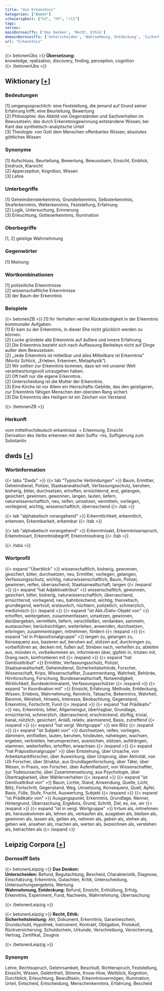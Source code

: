 ```yaml
---
title: "die Erkenntnis"
kategorien: ["Nomen"]
schwierigkeit: ["k3", "h5", "r11"]
tags:
series:
mainDornseiffs: ['Das Denken', 'Recht, Ethik']
domainDornseiffs: ['Unterscheiden', 'Wahrnehmung, Entdeckung', 'Sicherheitsleistung']
url: "Erkenntnis"
---
```


{{< betonenÜbs >}}
**Übersetzung:**  
knowledge, realization, discovery, finding, perception, cognition  
{{< /betonenÜbs >}}

## Wiktionary [[+](https://de.wiktionary.org/wiki/Erkenntnis)]

### Bedeutungen
[1] umgangssprachlich: eine Feststellung, die jemand auf Grund seiner Erfahrung trifft; eine Beurteilung, Bewertung  
[2] Philosophie: das Abbild von Gegenständen und Sachverhalten im Bewusstsein; das durch Erkenntnisgewinnung entstandene Wissen; bei Kant das synthetisch-analytische Urteil  
[3] Theologie: von Gott dem Menschen offenbartes Wissen; absolutes göttliches Wissen  

### Synonyme
[1] Aufschluss, Beurteilung, Bewertung, Bewusstsein, Einsicht, Einblick, Eindruck, Klarsicht  
[2] Apperzeption, Kognition, Wissen  
[3] Lehre  

### Unterbegriffe
[1] Geheimdiensterkenntnis, Grunderkenntnis, Selbsterkenntnis, Straferkenntnis, Welterkenntnis, Feststellung, Erfahrung  
[2] Logik, Untersuchung, Erinnerung  
[3] Erleuchtung, Gotteserkenntnis, Illumination  

### Oberbegriffe
[1, 2] geistige Wahrnehmung  

### Gegenwörter
[1] Meinung  

### Wortkombinationen
[1] polizeiliche Erkenntnisse  
[2] wissenschaftliche Erkenntnisse  
[3] der Baum der Erkenntnis  

### Beispiele
{{< betonenZB >}}
[1] Ihr Verhalten verriet Rückständigkeit in der Erkenntnis kommunaler Aufgaben.  
[1] Er kam zu der Erkenntnis, in dieser Ehe nicht glücklich werden zu können.  
[2] Locke gründete alle Erkenntnis auf äußere und innere Erfahrung.  
[2] Die Erkenntnis bezieht sich nach Auffassung Berkeleys nicht auf Dinge außer dem Bewusstsein.  
[2] „Jede Erkenntnis ist mitteilbar und alles Mitteilbare ist Erkenntnis“ (Moritz Schlick, „Erleben, Erkennen, Metaphysik“).  
[2] Wir sollten zur Erkenntnis kommen, dass wir mit unserer Welt verantwortungsvoll umzugehen haben.  
[2] Oft heilt nur die eigene Erkenntnis.  
[2] Unterscheidung ist die Mutter der Erkenntnis.  
[3] Eine Kirche ist vor Allem ein Herrschafts-Gebilde, das den geistigeren, zur Erkenntnis fähigen Menschen den obersten Rang sichert.  
[3] Die Erkenntnis des Heiligen ist ein Zeichen von Verstand.  

{{< /betonenZB >}}
### Herkunft
vom mittelhochdeutsch erkantnisse = Erkennung, Einsicht  
Derivation des Verbs erkennen mit dem Suffix -nis, Suffigierung zum Substantiv  



## dwds [[+](https://www.dwds.de/wb/Erkenntnis)]

### Wortinformation
{{< tabs "Dwds" >}}
{{< tab "Typische Verbindungen" >}}
Baum, Ermittler, Geheimdienst, Polizei, Staatsanwaltschaft, Verfassungsschutz, beruhen, bisherig, bitter, durchsetzen, erhoffen, ernüchternd, erst, gelangen, gesichert, gewinnen, gewonnen, langen, lauten, liefern, naturwissenschaftlich, neu, reifen, umsetzen, vermitteln, vorliegen, vorliegend, wichtig, wissenschaftlich, überraschend
{{< /tab >}}

{{< tab "alphabetisch vorangehend" >}}
Erkenntlichkeit, erkenntlich, erkennen, Erkennbarkeit, erkennbar
{{< /tab >}}

{{< tab "alphabetisch vorangehend" >}}
Erkenntnisakt, Erkenntnisanspruch, Erkenntnisart, Erkenntnisbegriff, Erkenntnisdrang
{{< /tab >}}

{{< /tabs >}}

### Wortprofil
{{< expand "Überblick" >}} wissenschaftlich, bisherig, gewonnen, gesichert, bitter, durchsetzen, neu, Ermittler, vorliegen, gelangen, Verfassungsschutz, wichtig, naturwissenschaftlich, Baum, Polizei, gewinnen, reifen, überraschend, Staatsanwaltschaft, langen {{< /expand >}}
{{< expand "hat Adjektivattribut" >}} wissenschaftlich, gewonnen, gesichert, bitter, bisherig, naturwissenschaftlich, überraschend, ernüchternd, vorliegend, neu, bahnbrechend, wichtig, theoretisch, grundlegend, wertvoll, erstaunlich, nüchtern, polizeilich, schmerzlich, medizinisch {{< /expand >}}
{{< expand "ist Akk./Dativ-Objekt von" >}} erhoffen, weitergeben, zusammenfassen, umsetzen, gewinnen, darübergeben, vermitteln, liefern, verschließen, verdanken, sammeln, austauschen, berücksichtigen, weiterleiten, anwenden, durchsetzen, erbringen, zusammentragen, mitnehmen, fördern {{< /expand >}}
{{< expand "ist in Präpositionalgruppe" >}} langen zu, gelangen zu, Konsequenz aus, basieren auf, beruhen auf, stützen auf, durchringen zu, vorbeiführen an, decken mit, fußen auf, Streben nach, verhelfen zu, ableiten aus, münden in, vorbeikommen an, informieren über, gipfeln in, trösten mit, Drang nach, konfrontieren mit {{< /expand >}}
{{< expand "hat Genitivattribut" >}} Ermittler, Verfassungsschutz, Polizei, Staatsanwaltschaft, Geheimdienst, Sicherheitsbehörde, Forscher, Wissenschaft, Kripo, Wissenschaftler, Zusammenhang, Wahrheit, Behörde, Hirnforschung, Forschung, Bundesanwaltschaft, Notwendigkeit, Wirklichkeit, Bundeskriminalamt, Verfassungsschützer {{< /expand >}}
{{< expand "in Koordination mit" >}} Einsicht, Erfahrung, Methode, Entdeckung, Wissen, Erlebnis, Wahrnehmung, Kenntnis, Tatsache, Bekenntnis, Wahrheit, Benimm, Weisheit, Hinweis, Interesse, Beobachtung, Gegenstand, Erkenntnis, Fortschritt, Fund {{< /expand >}}
{{< expand "hat Prädikativ" >}} neu, Erkenntnis, bitter, Allgemeingut, übertragbar, Grundlage, ernüchternd, schmerzlich, überraschend, erschreckend, dürftig, trivial, banal, nützlich, gesichert, Anlaß, relativ, alarmierend, Basis, zutreffend {{< /expand >}}
{{< expand "hat vergl. Wortgruppe" >}} wie Blitz {{< /expand >}}
{{< expand "ist Subjekt von" >}} durchsetzen, reifen, vorliegen, dämmern, einfließen, lauten, beruhen, hindeuten, nahelegen, wachsen, ergeben, verbreiten, herumsprechen, ausreichen, stützen, aufdrängen, stammen, weiterhelfen, erhoffen, erwachsen {{< /expand >}}
{{< expand "hat Präpositionalgruppe" >}} über Entstehung, über Ursache, von Arbeitsmarktforscher, über Auswirkung, über Ursprung, über Aktivität, von US-Forscher, über Struktur, aus Grundlagenforschung, über Täter, über Wesen, in Praxis, von Forscher, über Aufenthaltsort, von Wissenschaftler, zur Todesursache, über Zusammensetzung, aus Psychologie, über Übertragbarkeit, über Wählerverhalten {{< /expand >}}
{{< expand "ist Genitivattribut von" >}} Baum, Lichte, Stand, Anwendung, Quelle, Licht, Blitz, Fortschritt, Gegenstand, Weg, Umsetzung, Konsequenz, Quell, Apfel, Basis, Fülle, Stufe, Frucht, Auswertung, Subjekt {{< /expand >}}
{{< expand "ist Prädikativ von" >}} Ausgangspunkt, Erkenntnis, Grundlage, Nenner, Hintergrund, Überraschung, Ergebnis, Grund, Schritt, Ziel, es, sie, wir {{< /expand >}}
{{< expand "ist in vergl. Wortgruppe" >}} Irrtum als, mitnehmen als, herauskommen als, lehren als, verkaufen als, ausgeben als, bleiben als, gewinnen als, lassen als, gelten als, nehmen als, geben als, stehen als, geben wie, ansehen als, machen als, werten als, bezeichnen als, verstehen als, betrachten als {{< /expand >}}

## Leipzig Corpora [[+](https://corpora.uni-leipzig.de/en/res?word=Erkenntnis&corpusId=deu_newscrawl-public_2018)]

### Dornseiff Sets
{{< betonenLeipzig >}}
**Das Denken:**  
**Unterscheiden:** Befund, Begutachtung, Bescheid, Charakteristik, Diagnose, Einschätzung, Erkenntnis, Gutachten, Kritik, Unterscheidung, Untersuchungsergebnis, Wertung  
**Wahrnehmung, Entdeckung:** Befund, Einsicht, Enthüllung, Erfolg, Erkenntnis, Experiment, Fund, Nachweis, Wahrnehmung, Überraschung  

{{< /betonenLeipzig >}}


{{< betonenLeipzig >}}
**Recht, Ethik:**  
**Sicherheitsleistung:** Akt, Dokument, Erkenntnis, Garantieschein, Grundschuld, Hypothek, Instrument, Kontrakt, Obligation, Protokoll, Rückversicherung, Schuldschein, Urkunde, Verschreibung, Versicherung, Vertrag, Zertifikat, Zeugnis  

{{< /betonenLeipzig >}}

### Synonym
Lehre, Rechtsspruch, Gelehrsamkeit, Beschluß, Richterspruch, Feststellung, Einsicht, Wissen, Gelehrtheit, Stimme, Know-How, Weitblick, Kognition, Durchblick, Erleuchtung, Bewußtsein, Erkenntnisvermögen, Illumination, Urteil, Entscheid, Entscheidung, Menschenkenntnis, Erfahrung, Bescheid

